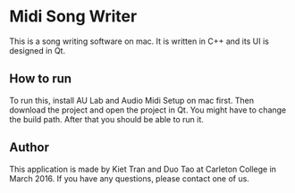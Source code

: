 # Midi Song Writer
This is a song writing software on mac. It is written in C++ and its UI is designed in Qt.
## How to run
To run this, install AU Lab and Audio Midi Setup on mac first. Then download the project and open the project in Qt. You might have to change the build path. After that you should be able to run it.
## Author
This application is made by Kiet Tran and Duo Tao at Carleton College in March 2016. If you have any questions, please contact one of us.
